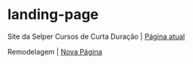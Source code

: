 # landing-page

Site da Selper Cursos de Curta Duração | [Página atual](http://www.selperbrasil.org.br/cursos/)

Remodelagem | [Nova Página](https://faahbih.github.io/landing-page/)

